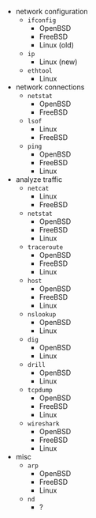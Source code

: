- network configuration
    - `ifconfig`
        - OpenBSD
        - FreeBSD
        - Linux (old)
    - `ip`
        - Linux (new)
    - `ethtool`
        - Linux
- network connections
    - `netstat`
        - OpenBSD
        - FreeBSD
    - `lsof`
        - Linux
        - FreeBSD
    - `ping`
        - OpenBSD
        - FreeBSD
        - Linux
- analyze traffic
    - `netcat`
        - Linux
        - FreeBSD
    - `netstat`
        - OpenBSD
        - FreeBSD
        - Linux
    - `traceroute`
        - OpenBSD
        - FreeBSD
        - Linux
    - `host`
        - OpenBSD
        - FreeBSD
        - Linux
    - `nslookup`
        - OpenBSD
        - Linux
    - `dig`
        - OpenBSD
        - Linux
    - `drill`
        - OpenBSD
        - Linux
    - `tcpdump`
        - OpenBSD
        - FreeBSD
        - Linux
    - `wireshark`
        - OpenBSD
        - FreeBSD
        - Linux
- misc
    - `arp`
        - OpenBSD
        - FreeBSD
        - Linux
    - `nd`
        - ?
